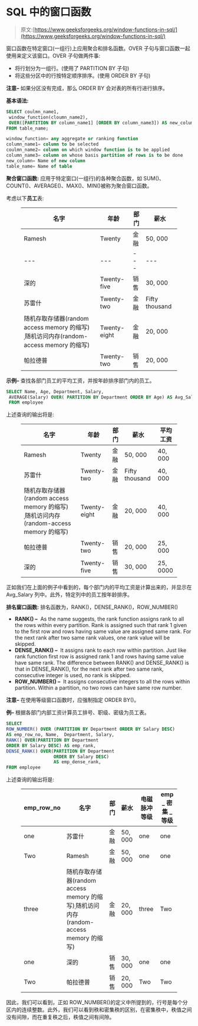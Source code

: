 # SQL 中的窗口函数

> 原文:[https://www.geeksforgeeks.org/window-functions-in-sql/](https://www.geeksforgeeks.org/window-functions-in-sql/)

窗口函数在特定窗口(一组行)上应用聚合和排名函数。OVER 子句与窗口函数一起使用来定义该窗口。OVER 子句做两件事:

*   将行划分为一组行。(使用了 PARTITION BY 子句)
*   将这些分区中的行按特定顺序排序。(使用 ORDER BY 子句)

**注意–**
如果分区没有完成，那么 ORDER BY 会对表的所有行进行排序。

**基本语法:**

```sql
SELECT coulmn_name1, 
 window_function(cloumn_name2),
 OVER([PARTITION BY column_name1] [ORDER BY column_name3]) AS new_column
FROM table_name;

window_function= any aggregate or ranking function    
column_name1= column to be selected
coulmn_name2= column on which window function is to be applied
column_name3= column on whose basis partition of rows is to be done
new_column= Name of new column
table_name= Name of table
```

**聚合窗口函数:**
应用于特定窗口(一组行)的各种聚合函数，如 SUM()、COUNT()、AVERAGE()、MAX()、MIN()被称为聚合窗口函数。

考虑以下**员工**表:

<figure class="table">

| 名字 | 年龄 | 部门 | 薪水 |
| --- | --- | --- | --- |
| Ramesh | Twenty | 金融 | 50, 000 |
| --- | --- | --- | --- |
| 深的 | Twenty-five | 销售 | 30, 000 |
| 苏雷什 | Twenty-two | 金融 | Fifty thousand |
| 随机存取存储器(random access memory 的缩写)ˌ随机访问内存(random-access memory 的缩写) | Twenty-eight | 金融 | 20, 000 |
| 帕拉德普 | Twenty-two | 销售 | 20, 000 |

</figure>

**示例–**
查找各部门员工的平均工资，并按年龄排序部门内的员工。

```sql
SELECT Name, Age, Department, Salary, 
 AVERAGE(Salary) OVER( PARTITION BY Department ORDER BY Age) AS Avg_Salary
 FROM employee
```

上述查询的输出将是:

<figure class="table">

| 名字 | 年龄 | 部门 | 薪水 | 平均工资 |
| --- | --- | --- | --- | --- |
| Ramesh | Twenty | 金融 | 50, 000 | 40, 000 |
| 苏雷什 | Twenty-two | 金融 | Fifty thousand | 40, 000 |
| 随机存取存储器(random access memory 的缩写)ˌ随机访问内存(random-access memory 的缩写) | Twenty-eight | 金融 | 20, 000 | 40, 000 |
| 帕拉德普 | Twenty-two | 销售 | 20, 000 | 25, 000 |
| 深的 | Twenty-five | 销售 | 30, 000 | 25, 0000 |

</figure>

正如我们在上面的例子中看到的，每个部门内的平均工资是计算出来的，并显示在 Avg_Salary 列中。此外，特定列中的员工按年龄排序。

**排名窗口函数:**
排名函数为，RANK()，DENSE_RANK()，ROW_NUMBER()

*   **RANK() –** 
    As the name suggests, the rank function assigns rank to all the rows within every partition. Rank is assigned such that rank 1 given to the first row and rows having same value are assigned same rank. For the next rank after two same rank values, one rank value will be skipped. 
*   **DENSE_RANK() –** 
    It assigns rank to each row within partition. Just like rank function first row is assigned rank 1 and rows having same value have same rank. The difference between RANK() and DENSE_RANK() is that in DENSE_RANK(), for the next rank after two same rank, consecutive integer is used, no rank is skipped. 
*   **ROW_NUMBER() –** 
    It assigns consecutive integers to all the rows within partition. Within a partition, no two rows can have same row number. 

**注意–**
在使用等级窗口函数时，应强制指定 ORDER BY()。

**例–**
根据各部门内部工资计算员工排号、职级、密级为员工表。

```sql
SELECT 
ROW_NUMBER() OVER (PARTITION BY Department ORDER BY Salary DESC) 
AS emp_row_no, Name,  Department, Salary,
RANK() OVER(PARTITION BY Department 
ORDER BY Salary DESC) AS emp_rank,
DENSE_RANK() OVER(PARTITION BY Department 
                  ORDER BY Salary DESC) 
                  AS emp_dense_rank,
FROM employee 
```

上述查询的输出将是:

<figure class="table">

| emp_row_no | 名字 | 部门 | 薪水 | 电磁脉冲等级 | emp _ 密集 _ 等级 |
| --- | --- | --- | --- | --- | --- |
| one | 苏雷什 | 金融 | 50, 000 | one | one |
| Two | Ramesh | 金融 | 50, 000 | one | one |
| three | 随机存取存储器(random access memory 的缩写)ˌ随机访问内存(random-access memory 的缩写) | 金融 | 20, 000 | three | Two |
| one | 深的 | 销售 | 30, 000 | one | one |
| Two | 帕拉德普 | 销售 | 20, 000 | Two | Two |

</figure>

因此，我们可以看到，正如 ROW_NUMBER()的定义中所提到的，行号是每个分区内的连续整数。此外，我们可以看到秩和密集秩的区别，在密集秩中，秩值之间没有间隙，而在重复秩之后，秩值之间有间隙。